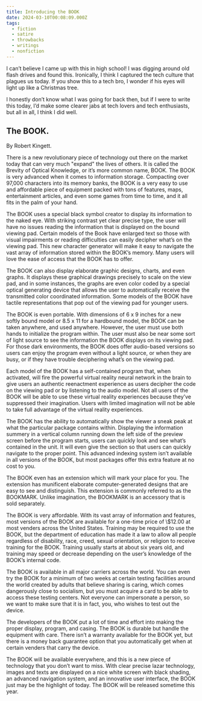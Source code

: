 ```yaml
---
title: Introducing the BOOK
date: 2024-03-10T00:08:09.000Z
tags:
  - fiction
  - satire
  - throwbacks
  - writings
  - nonfiction
---
```


I can’t believe I came up with this in high school! I was digging around old flash drives and found this. Ironically, I think I captured the tech culture that plagues us today. If you show this to a tech bro, I wonder if his eyes will light up like a Christmas tree.

I honestly don’t know what I was going for back then, but if I were to write this today, I’d make some clearer jabs at tech lovers and tech enthusiasts, but all in all, I think I did well.

## The BOOK.

By Robert Kingett.

There is a new revolutionary piece of technology out there on the market today that can very much "expand" the lives of others. It is called the Brevity of Optical Knowledge, or it’s more common name, BOOK. The BOOK is very advanced when it comes to information storage. Compacting over 97,000 characters into its memory banks, the BOOK is a very easy to use and affordable piece of equipment packed with tons of features, maps, entertainment articles, and even some games from time to time, and it all fits in the palm of your hand.

The BOOK uses a special black symbol creator to display its information to the naked eye. With striking contrast yet clear precise type, the user will have no issues reading the information that is displayed on the bound viewing pad. Certain models of the Book have enlarged text so those with visual impairments or reading difficulties can easily decipher what’s on the viewing pad. This new character generator will make it easy to navigate the vast array of information stored within the BOOK’s memory. Many users will love the ease of access that the BOOK has to offer.

The BOOK can also display elaborate graphic designs, charts, and even graphs. It displays these graphical drawings precisely to scale on the view pad, and in some instances, the graphs are even color coded by a special optical generating device that allows the user to automatically receive the transmitted color coordinated information. Some models of the BOOK have tactile representations that pop out of the viewing pad for younger users.

The BOOK is even portable. With dimensions of 6 x 9 inches for a new softly bound model or 8.5 x 11 for a hardbound model, the BOOK can be taken anywhere, and used anywhere. However, the user must use both hands to initialize the program within. The user must also be near some sort of light source to see the information the BOOK displays on its viewing pad. For those dark environments, the BOOK does offer audio-based versions so users can enjoy the program even without a light source, or when they are busy, or if they have trouble deciphering what’s on the viewing pad.

Each model of the BOOK has a self-contained program that, when activated, will fire the powerful virtual reality neural network in the brain to give users an authentic reenactment experience as users decipher the code on the viewing pad or by listening to the audio model. Not all users of the BOOK will be able to use these virtual reality experiences because they’ve suppressed their imagination. Users with limited imagination will not be able to take full advantage of the virtual reality experiences.

The BOOK has the ability to automatically show the viewer a sneak peak at what the particular package contains within. Displaying the information summery in a vertical column running down the left side of the preview screen before the program starts, users can quickly look and see what’s contained in the unit. It will even give the section so that users can quickly navigate to the proper point. This advanced indexing system isn’t available in all versions of the BOOK, but most packages offer this extra feature at no cost to you.

The BOOK even has an extension which will mark your place for you. The extension has munificent elaborate computer-generated designs that are easy to see and distinguish. This extension is commonly referred to as the BOOKMARK. Unlike imagination, the BOOKMARK is an accessory that is sold separately.

The BOOK is very affordable. With its vast array of information and features, most versions of the BOOK are available for a one-time price of \\$12.00 at most venders across the United States. Training may be required to use the BOOK, but the department of education has made it a law to allow all people regardless of disability, race, creed, sexual orientation, or religion to receive training for the BOOK. Training usually starts at about six years old, and training may speed or decrease depending on the user’s knowledge of the BOOK’s internal code.

The BOOK is available in all major carriers across the world. You can even try the BOOK for a minimum of two weeks at certain testing facilities around the world created by adults that believe sharing is caring, which comes dangerously close to socialism, but you must acquire a card to be able to access these testing centers. Not everyone can impersonate a person, so we want to make sure that it is in fact, you, who wishes to test out the device.

The developers of the BOOK put a lot of time and effort into making the proper display, program, and casing. The BOOK is durable but handle the equipment with care. There isn’t a warranty available for the BOOK yet, but there is a money back guarantee option that you automatically get when at certain venders that carry the device.

The BOOK will be available everywhere, and this is a new piece of technology that you don’t want to miss. With clear precise lazar technology, images and texts are displayed on a nice white screen with black shading, an advanced navigation system, and an innovative user interface, the BOOK just may be the highlight of today. The BOOK will be released sometime this year.
